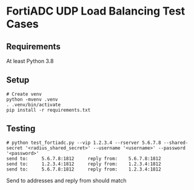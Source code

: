 # FortiADC UDP Load Balancing Test Cases


## Requirements

At least Python 3.8

## Setup


    # Create venv
    python -mvenv .venv
    . .venv/bin/activate
    pip install -r requirements.txt


## Testing

    # python test_fortiadc.py --vip 1.2.3.4 --rserver 5.6.7.8 --shared-secret '<radius_shared_secret>' --username '<username>' --password '<password>'
    send to:     5.6.7.8:1812     reply from:    5.6.7.8:1812
    send to:     1.2.3.4:1812     reply from:    1.2.3.4:1812
    send to:     5.6.7.8:1812     reply from:    1.2.3.4:1812


Send to addresses and reply from should match
